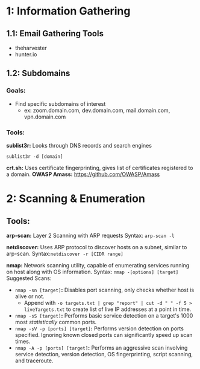 # 1: Information Gathering
##  1.1: Email Gathering Tools
- theharvester
- hunter.io

##  1.2: Subdomains
### Goals:
- Find specific subdomains of interest
  - ex: zoom.domain.com, dev.domain.com, mail.domain.com, vpn.domain.com
### Tools:
**sublist3r:** Looks through DNS records and search engines
```
sublist3r -d [domain]
```
**crt.sh:** Uses certificate fingerprinting, gives list of certificates registered to a domain.
**OWASP Amass:** https://github.com/OWASP/Amass

# 2: Scanning & Enumeration
##  Tools:
**arp-scan:** Layer 2 Scanning with ARP requests
Syntax: ```arp-scan -l```

**netdiscover:** Uses ARP protocol to discover hosts on a subnet, similar to arp-scan.
Syntax:```netdiscover -r [CIDR range]```

**nmap:** Network scanning utility, capable of enumerating services running on host along with OS information.
Syntax: ```nmap -[options] [target]```
Suggested Scans:
- ```nmap -sn [target]```**:** Disables port scanning, only checks whether host is alive or not.
  -  Append with ```-o targets.txt | grep "report" | cut -d " " -f 5 > liveTargets.txt``` to create list of live IP addresses at a point in time.
- ```nmap -sS [target]```**:** Performs basic service detection on a target's 1000 most _statistically_ common ports.
- ```nmap -sV -p [ports] [target]```**:** Performs version detection on ports specified. Ignoring known closed ports can significantly speed up scan times.
- ```nmap -A -p [ports] [target]```**:** Performs an aggressive scan involving service detection, version detection, OS fingerprinting, 
script scanning, and traceroute. 
